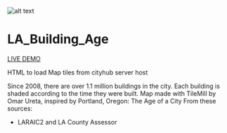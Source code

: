 ![alt text](https://github.com/cityhubla/LA_Building_Age/blob/master/image/cover.jpg)
# LA_Building_Age

[LIVE DEMO](http://www.cityhub.la/lamap.html)

HTML to load Map tiles from cityhub server host

Since 2008, there are over 1.1 million buildings in the city. 
Each building is shaded according to the time they were built. 
Map made with TileMill by Omar Ureta, inspired by Portland, Oregon: The Age of a City
From these sources:

  * LARAIC2 and LA County Assessor 
